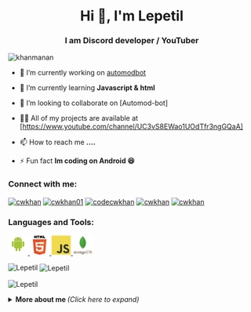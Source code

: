 <h1 align="center">Hi 👋, I'm Lepetil</h1>
<h3 align="center">I am Discord developer / YouTuber</h3>

<p align="left"> <img src="https://komarev.com/ghpvc/?username=khanmanan&label=Profile%20views&color=0e75b6&style=flat" alt="khanmanan" /> </p>

- 🔭 I’m currently working on [automodbot](https://automodbot.com)

- 🌱 I’m currently learning **Javascript & html**

- 👯 I’m looking to collaborate on [Automod-bot]

- 👨‍💻 All of my projects are available at [https://www.youtube.com/channel/UC3vS8EWao1UOdTfr3ngGQaA]

- 📫 How to reach me **....**

- ⚡ Fun fact **Im coding on Android 😆**

<h3 align="left">Connect with me:</h3>
<p align="left">
<a href="https://dev.to/lepetil" target="blank"><img align="center" src="https://cdn.jsdelivr.net/npm/simple-icons@3.0.1/icons/dev-dot-to.svg" alt="cwkhan" height="30" width="40" /></a>
<a href="https://twitter.com/YLepetil" target="blank"><img align="center" src="https://raw.githubusercontent.com/rahuldkjain/github-profile-readme-generator/master/src/images/icons/Social/twitter.svg" alt="cwkhan01" height="30" width="40" /></a>
<a href="..." target="blank"><img align="center" src="https://raw.githubusercontent.com/rahuldkjain/github-profile-readme-generator/master/src/images/icons/Social/instagram.svg" alt="codecwkhan" height="30" width="40" /></a>
<a href="https://www.youtube.com/channel/UC3vS8EWao1UOdTfr3ngGQaA" target="blank"><img align="center" src="https://raw.githubusercontent.com/rahuldkjain/github-profile-readme-generator/master/src/images/icons/Social/youtube.svg" alt="cwkhan" height="30" width="40" /></a>
<a href="..." target="blank"><img align="center" src="https://raw.githubusercontent.com/rahuldkjain/github-profile-readme-generator/master/src/images/icons/Social/discord.svg" alt="cwkhan" height="30" width="40" /></a>
</p>

<h3 align="left">Languages and Tools:</h3>
<p align="left"> <a href="https://developer.android.com" target="_blank"> <img src="https://raw.githubusercontent.com/devicons/devicon/master/icons/android/android-original-wordmark.svg" alt="android" width="40" height="40"/> </a> <a href="https://www.w3.org/html/" target="_blank"> <img src="https://raw.githubusercontent.com/devicons/devicon/master/icons/html5/html5-original-wordmark.svg" alt="html5" width="40" height="40"/> </a> <a href="https://developer.mozilla.org/en-US/docs/Web/JavaScript" target="_blank"> <img src="https://raw.githubusercontent.com/devicons/devicon/master/icons/javascript/javascript-original.svg" alt="javascript" width="40" height="40"/> </a> <a href="https://www.mongodb.com/" target="_blank"> <img src="https://raw.githubusercontent.com/devicons/devicon/master/icons/mongodb/mongodb-original-wordmark.svg" alt="mongodb" width="40" height="40"/> </a> </p>

<p><img align="left" src="https://github-readme-stats.vercel.app/api/top-langs?username=Lepetil&show_icons=true&locale=en&layout=compact" alt="Lepetil" /></p>

<p>&nbsp;<img align="center" src="https://github-readme-stats.vercel.app/api?username=Lepetil&show_icons=true&locale=en" alt="Lepetil" /></p>

<p><img align="center" src="https://github-readme-streak-stats.herokuapp.com/?user=Lepetil&" alt="Lepetil" /></p>

<details>
  <summary> <b> More about me </b> <i>(Click here to expand)</i> </summary>
  <br>
  
  <a href="https://github.com/anuraghazra/github-readme-stats">
    <img align="center" src="https://github-readme-stats.vercel.app/api?username=Lepetil&show_icons=true&count_private=true&theme=radical&hide=issues" />
  </a>
  
---
  
  <p>
    <a href="https://github.com/ryo-ma/github-profile-trophy" align="center">
      <img align="center" src="https://github-profile-trophy.vercel.app/?theme=dracula&margin-w=8&column=6&username=Lepetil" alt="Trophies" />
    </a>
  </p>
